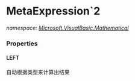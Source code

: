 ﻿# MetaExpression`2
_namespace: [Microsoft.VisualBasic.Mathematical](./index.md)_






### Properties

#### LEFT
自动根据类型来计算出结果
